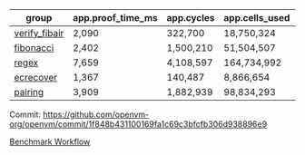 | group | app.proof_time_ms | app.cycles | app.cells_used | leaf.proof_time_ms | leaf.cycles | leaf.cells_used |
| -- | -- | -- | -- | -- | -- | -- |
| [verify_fibair](https://github.com/openvm-org/openvm/blob/benchmark-results/benchmarks-pr/2039/verify_fibair-1f848b431100169fa1c69c3bfcfb306d938896e9.md) | 2,090 |  322,700 |  18,750,324 |- | - | - |
| [fibonacci](https://github.com/openvm-org/openvm/blob/benchmark-results/benchmarks-pr/2039/fibonacci-1f848b431100169fa1c69c3bfcfb306d938896e9.md) | 2,402 |  1,500,210 |  51,504,507 |- | - | - |
| [regex](https://github.com/openvm-org/openvm/blob/benchmark-results/benchmarks-pr/2039/regex-1f848b431100169fa1c69c3bfcfb306d938896e9.md) | 7,659 |  4,108,597 |  164,734,992 |- | - | - |
| [ecrecover](https://github.com/openvm-org/openvm/blob/benchmark-results/benchmarks-pr/2039/ecrecover-1f848b431100169fa1c69c3bfcfb306d938896e9.md) | 1,367 |  140,487 |  8,866,654 |- | - | - |
| [pairing](https://github.com/openvm-org/openvm/blob/benchmark-results/benchmarks-pr/2039/pairing-1f848b431100169fa1c69c3bfcfb306d938896e9.md) | 3,909 |  1,882,939 |  98,834,293 |- | - | - |


Commit: https://github.com/openvm-org/openvm/commit/1f848b431100169fa1c69c3bfcfb306d938896e9

[Benchmark Workflow](https://github.com/openvm-org/openvm/actions/runs/17162748676)
